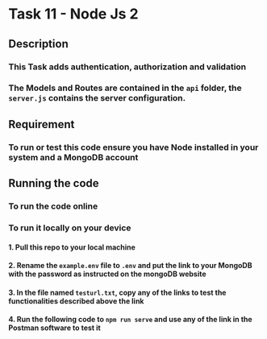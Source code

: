 # Task 11 - Node Js 2

## Description

### This Task adds authentication, authorization and validation

### The Models and Routes are contained in the `api` folder, the `server.js` contains the server configuration.

## Requirement

### To run or test this code ensure you have Node installed in your system and a MongoDB account

## Running the code

### To run the code online

### To run it locally on your device

#### 1. Pull this repo to your local machine

#### 2. Rename the `example.env` file to `.env` and put the link to your MongoDB with the password as instructed on the mongoDB website

#### 3. In the file named `testurl.txt`, copy any of the links to test the functionalities described above the link

#### 4. Run the following code to `npm run serve` and use any of the link in the Postman software to test it
